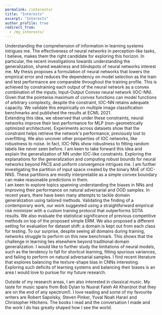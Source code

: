 ```yaml
---
permalink: /interests/
title: "Interests"
excerpt: "Interests"
author_profile: true
redirect_from: 
  - /my_interests/
---
```

Understanding the comprehension of information in learning systems intrigues me. The effectiveness of neural networks in perception-like tasks, I believe, makes them the right candidate for exploring this horizon. In particular, the recent investigations towards understanding the generalization, shared weakness and blindspots of neural networks interest me. My thesis proposes a formulation of neural networks that lowers the empirical error and reduces the dependency on model selection as the train and test performance are comparable throughout the training profile. This is achieved by constraining each output of the neural network as a convex combination of the inputs; Input-Output Convex neural network (IOC-NN). Given that the pointwise maximum of convex functions can model functions of arbitrary complexity, despite the constraint, IOC-NN retains adequate capacity. We validate this empirically on multiple image classification benchmarks and published the results at ECML 2021.</br>
Extending this idea, we observed that under these constraints, neural networks improve their test performance for MLP (non-geometrically optimized architecture). Experiments across datasets show that the constraint helps retrieve the network's performance, previously lost to overfitting. We also uncover other properties of IOC networks, like robustness to noise. In fact, IOC-NNs show robustness to fitting random labels like never seen before. I am keen to take forward this idea and explain the generalization of NN under IOC-like constraints. Exploring the explanations for the generalization and computing robust bounds for neural networks beyond PACS and uniform convergence intrigues me. I am further investigating the partition of input space created by the binary MoE of IOC-NNS. These partitions are mostly interpretable as a simple convex boundary can make reasonable predictions in them.</br>
I am keen to explore topics spanning understanding the biases in NNs and improving their performance on natural adversarial and OOD samples. In recent years, there have been many attempts to tackle domain generalization using tailored methods. Validating the finding of a contemporary work, our work suggested using a straightforward empirical risk minimizer with a custom training protocol that outperforms SOTA results. We also evaluate the statistical significance of previous competitive methods on top of the proposed simple ERM. We also proposed a different setting for evaluation for dataset shift: a domain is kept out from each class for testing. To our surprise, despite seeing all domains during training, networks struggle to perform on this new benchmark. This shows that the challenge in learning lies elsewhere beyond traditional domain generalization. I would like to further study the limitations of neural models, such as the tendency to fall for shortcut learning, fitting spurious variances, and failing to perform on natural adversarial samples. I find recent literature that explores balancing the texture-shape bias in CNNs interesting. Exploring such deficits of learning systems and balancing their biases is an area I would love to pursue for my future research. </br>

Outside of my research areas, I am also interested in classical music. My taste for music spans from Bob Dylan to Nusrat Fateh Ali Khan(not that they are on the end of any spectrum!). I love reading and some of my favourite writers are Robert Sapolsky, Steven Pinker, Yuval Noah Harari and Christopher Hitchens. The books I read and the conversation I made and the work I do has greatly shaped how I see the world.
